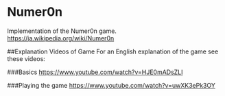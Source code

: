 # Numer0n
Implementation of the Numer0n game. https://ja.wikipedia.org/wiki/Numer0n

##Explanation Videos of Game
For an English explanation of the game see these videos: 

###Basics
https://www.youtube.com/watch?v=HJE0mADsZLI

###Playing the game
https://www.youtube.com/watch?v=uwXK3ePk3OY
